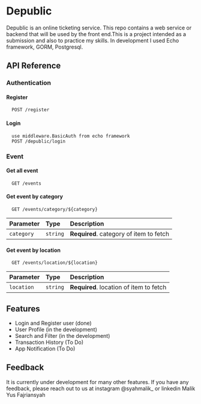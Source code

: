 
# Depublic

Depublic is an online ticketing service. This repo contains a web service or backend that will be used by the front end.This is a project intended as a submission and also to practice my skills. In development I used Echo framework, GORM, Postgresql.


## API Reference
### Authentication
#### Register
```http
  POST /register
```
#### Login
```http
  use middleware.BasicAuth from echo framework
  POST /depublic/login
```

### Event
#### Get all event

```http
  GET /events
```

#### Get event by category

```http
  GET /events/category/${category}
```
| Parameter | Type     | Description                       |
| :-------- | :------- | :-------------------------------- |
| `category`      | `string` | **Required**. category of item to fetch |

#### Get event by location

```http
  GET /events/location/${location}
```
| Parameter | Type     | Description                       |
| :-------- | :------- | :-------------------------------- |
| `location`      | `string` | **Required**. location of item to fetch |


## Features

- Login and Register user (done)
- User Profile (in the development)
- Search and Filter (in the development)
- Transaction History (To Do)
- App Notification (To Do)


## Feedback

It is currently under development for many other features. If you have any feedback, please reach out to us at instagram @syahmalik_ or linkedin Malik Yus Fajriansyah

